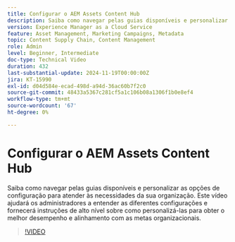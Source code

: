```yaml
---
title: Configurar o AEM Assets Content Hub
description: Saiba como navegar pelas guias disponíveis e personalizar as opções de configuração para atender às necessidades da sua organização.
version: Experience Manager as a Cloud Service
feature: Asset Management, Marketing Campaigns, Metadata
topic: Content Supply Chain, Content Management
role: Admin
level: Beginner, Intermediate
doc-type: Technical Video
duration: 432
last-substantial-update: 2024-11-19T00:00:00Z
jira: KT-15990
exl-id: d04d584e-ecad-498d-a94d-36ac60b7f2c0
source-git-commit: 48433a5367c281cf5a1c106b08a1306f1b0e8ef4
workflow-type: tm+mt
source-wordcount: '67'
ht-degree: 0%

---
```


# Configurar o AEM Assets Content Hub

Saiba como navegar pelas guias disponíveis e personalizar as opções de configuração para atender às necessidades da sua organização. Este vídeo ajudará os administradores a entender as diferentes configurações e fornecerá instruções de alto nível sobre como personalizá-las para obter o melhor desempenho e alinhamento com as metas organizacionais.

>[!VIDEO](https://video.tv.adobe.com/v/3439316/?learn=on&enablevpops&captions=por_br)
